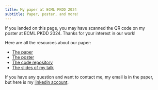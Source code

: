 ```yaml
---
title: My paper at ECML PKDD 2024
subtitle: Paper, poster, and more!
---
```


If you landed on this page, you may have scanned the QR code on my poster at ECML PKDD 2024. Thanks for your interest in our work!

Here are all the resources about our paper:
* [The paper](https://arxiv.org/abs/2407.14861)
* [The poster](/dload/poster.pdf)
* [The code repository](https://github.com/AlexandreAbraham/popmatch)
* [The slides of my talk](/dload/ecml_pkdd.pptx)

If you have any question and want to contact me, my email is in the paper, but here is my [linkedin account](https://www.linkedin.com/in/alexandreabraham/).
